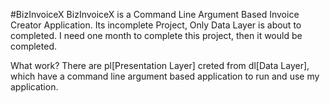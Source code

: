 #BizInvoiceX
BizInvoiceX is a Command Line Argument Based Invoice Creator Application. Its incomplete Project, Only Data Layer is about to completed. 
I need one month to complete this project, then it would be completed.

What work?
There are pl[Presentation Layer] creted from dl[Data Layer], which have a command line argument based application to run and use my application.
